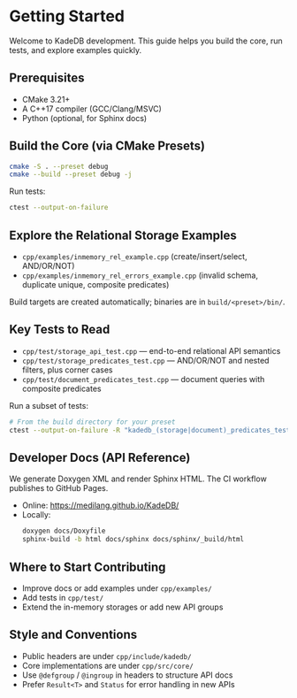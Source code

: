 # Getting Started

Welcome to KadeDB development. This guide helps you build the core, run tests, and explore examples quickly.

## Prerequisites

- CMake 3.21+
- A C++17 compiler (GCC/Clang/MSVC)
- Python (optional, for Sphinx docs)

## Build the Core (via CMake Presets)

```bash
cmake -S . --preset debug
cmake --build --preset debug -j
```

Run tests:

```bash
ctest --output-on-failure
```

## Explore the Relational Storage Examples

- `cpp/examples/inmemory_rel_example.cpp` (create/insert/select, AND/OR/NOT)
- `cpp/examples/inmemory_rel_errors_example.cpp` (invalid schema, duplicate unique, composite predicates)

Build targets are created automatically; binaries are in `build/<preset>/bin/`.

## Key Tests to Read

- `cpp/test/storage_api_test.cpp` — end-to-end relational API semantics
- `cpp/test/storage_predicates_test.cpp` — AND/OR/NOT and nested filters, plus corner cases
- `cpp/test/document_predicates_test.cpp` — document queries with composite predicates

Run a subset of tests:

```bash
# From the build directory for your preset
ctest --output-on-failure -R "kadedb_(storage|document)_predicates_test"
```

## Developer Docs (API Reference)

We generate Doxygen XML and render Sphinx HTML. The CI workflow publishes to GitHub Pages.

- Online: https://medilang.github.io/KadeDB/
- Locally:
  ```bash
  doxygen docs/Doxyfile
  sphinx-build -b html docs/sphinx docs/sphinx/_build/html
  ```

## Where to Start Contributing

- Improve docs or add examples under `cpp/examples/`
- Add tests in `cpp/test/`
- Extend the in-memory storages or add new API groups

## Style and Conventions

- Public headers are under `cpp/include/kadedb/`
- Core implementations are under `cpp/src/core/`
- Use `@defgroup` / `@ingroup` in headers to structure API docs
- Prefer `Result<T>` and `Status` for error handling in new APIs
